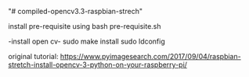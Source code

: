 "# compiled-opencv3.3-raspbian-strech" 

install pre-requisite using
bash pre-requisite.sh

-install open cv-
sudo make install
sudo ldconfig

original tutorial:
https://www.pyimagesearch.com/2017/09/04/raspbian-stretch-install-opencv-3-python-on-your-raspberry-pi/



